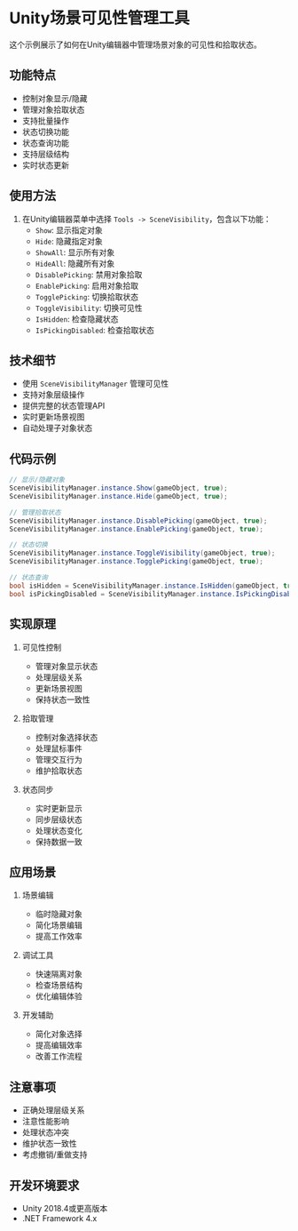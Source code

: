 # Unity场景可见性管理工具

这个示例展示了如何在Unity编辑器中管理场景对象的可见性和拾取状态。

## 功能特点

- 控制对象显示/隐藏
- 管理对象拾取状态
- 支持批量操作
- 状态切换功能
- 状态查询功能
- 支持层级结构
- 实时状态更新

## 使用方法

1. 在Unity编辑器菜单中选择 `Tools -> SceneVisibility`，包含以下功能：
   - `Show`: 显示指定对象
   - `Hide`: 隐藏指定对象
   - `ShowAll`: 显示所有对象
   - `HideAll`: 隐藏所有对象
   - `DisablePicking`: 禁用对象拾取
   - `EnablePicking`: 启用对象拾取
   - `TogglePicking`: 切换拾取状态
   - `ToggleVisibility`: 切换可见性
   - `IsHidden`: 检查隐藏状态
   - `IsPickingDisabled`: 检查拾取状态

## 技术细节

- 使用 `SceneVisibilityManager` 管理可见性
- 支持对象层级操作
- 提供完整的状态管理API
- 实时更新场景视图
- 自动处理子对象状态

## 代码示例

```csharp
// 显示/隐藏对象
SceneVisibilityManager.instance.Show(gameObject, true);
SceneVisibilityManager.instance.Hide(gameObject, true);

// 管理拾取状态
SceneVisibilityManager.instance.DisablePicking(gameObject, true);
SceneVisibilityManager.instance.EnablePicking(gameObject, true);

// 状态切换
SceneVisibilityManager.instance.ToggleVisibility(gameObject, true);
SceneVisibilityManager.instance.TogglePicking(gameObject, true);

// 状态查询
bool isHidden = SceneVisibilityManager.instance.IsHidden(gameObject, true);
bool isPickingDisabled = SceneVisibilityManager.instance.IsPickingDisabled(gameObject, true);
```

## 实现原理

1. 可见性控制
   - 管理对象显示状态
   - 处理层级关系
   - 更新场景视图
   - 保持状态一致性

2. 拾取管理
   - 控制对象选择状态
   - 处理鼠标事件
   - 管理交互行为
   - 维护拾取状态

3. 状态同步
   - 实时更新显示
   - 同步层级状态
   - 处理状态变化
   - 保持数据一致

## 应用场景

1. 场景编辑
   - 临时隐藏对象
   - 简化场景编辑
   - 提高工作效率
   
2. 调试工具
   - 快速隔离对象
   - 检查场景结构
   - 优化编辑体验
   
3. 开发辅助
   - 简化对象选择
   - 提高编辑效率
   - 改善工作流程

## 注意事项

- 正确处理层级关系
- 注意性能影响
- 处理状态冲突
- 维护状态一致性
- 考虑撤销/重做支持

## 开发环境要求

- Unity 2018.4或更高版本
- .NET Framework 4.x 